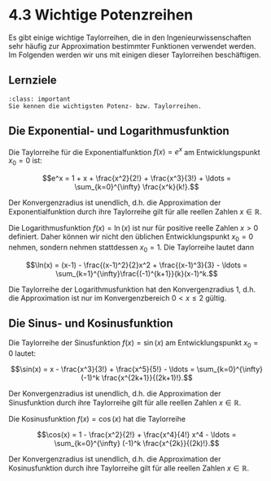 # 4.3 Wichtige Potenzreihen

Es gibt einige wichtige Taylorreihen, die in den Ingenieurwissenschaften sehr
häufig zur Approximation bestimmter Funktionen verwendet werden. Im Folgenden
werden wir uns mit einigen dieser Taylorreihen beschäftigen.

## Lernziele

```{admonition} Lernziele
:class: important
Sie kennen die wichtigsten Potenz- bzw. Taylorreihen.
```

## Die Exponential- und Logarithmusfunktion

Die Taylorreihe für die Exponentialfunktion $f(x)=e^x$ am Entwicklungspunkt
$x_0=0$ ist:

$$e^x = 1 + x + \frac{x^2}{2!} + \frac{x^3}{3!} + \ldots = \sum_{k=0}^{\infty}
\frac{x^k}{k!}.$$

Der Konvergenzradius ist unendlich, d.h. die Approximation der
Exponentialfunktion durch ihre Taylorreihe gilt für alle reellen Zahlen
$x\in\mathbb{R}$.

Die Logarithmusfunktion $f(x)=\ln(x)$ ist nur für positive reelle Zahlen $x > 0$
definiert. Daher können wir nicht den üblichen Entwicklungspunkt $x_0=0$ nehmen,
sondern nehmen stattdessen $x_0=1$. Die Taylorreihe lautet dann

$$\ln(x) = (x-1) - \frac{(x-1)^2}{2}x^2 + \frac{(x-1)^3}{3} - \ldots =
\sum_{k=1}^{\infty}\frac{(-1)^{k+1}}{k}(x-1)^k.$$

Die Taylorreihe der Logarithmusfunktion hat den Konvergenzradius 1, d.h. die
Approximation ist nur im Konvergenzbereich $0 < x \leq 2$ gültig.


## Die Sinus- und Kosinusfunktion

Die Taylorreihe der Sinusfunktion $f(x)=\sin(x)$ am Entwicklungspunkt $x_0=0$
lautet:

$$\sin(x) = x - \frac{x^3}{3!} + \frac{x^5}{5!} - \ldots = \sum_{k=0}^{\infty} 
(-1)^k \frac{x^{2k+1}}{(2k+1)!}.$$ 

Der Konvergenzradius ist unendlich, d.h. die Approximation der
Sinusfunktion durch ihre Taylorreihe gilt für alle reellen Zahlen
$x\in\mathbb{R}$.

Die Kosinusfunktion $f(x)=\cos(x)$ hat die Taylorreihe

$$\cos(x) = 1 - \frac{x^2}{2!} + \frac{x^4}{4!} x^4 - \ldots =
\sum_{k=0}^{\infty} (-1)^k \frac{x^{2k}}{(2k)!}.$$

Der Konvergenzradius ist unendlich, d.h. die Approximation der
Kosinusfunktion durch ihre Taylorreihe gilt für alle reellen Zahlen
$x\in\mathbb{R}$.
